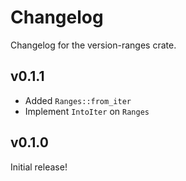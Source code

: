 # Changelog

Changelog for the version-ranges crate.

## v0.1.1

* Added `Ranges::from_iter`
* Implement `IntoIter` on `Ranges`

## v0.1.0

Initial release!
